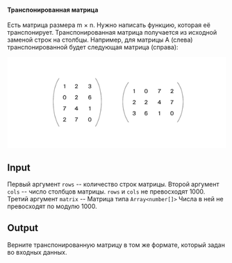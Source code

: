 #### Транспонированная матрица

Есть матрица размера m × n. Нужно написать функцию, которая её транспонирует.
Транспонированная матрица получается из исходной заменой строк на столбцы.
Например, для матрицы А (слева) транспонированной будет следующая матрица (справа):

![Example](img1.png)

## Input

Первый аргумент `rows` -- количество строк матрицы.
Второй аргумент `cols` -- число столбцов матрицы.
`rows` и `cols` не превосходят 1000.
Третий аргумент `matrix` -- Матрица типа `Array<number[]>`
Числа в ней не превосходят по модулю 1000.

## Output

Верните транспонированную матрицу в том же формате, который задан во входных данных.
